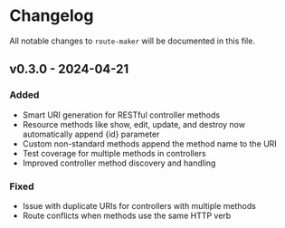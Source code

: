 # Changelog

All notable changes to `route-maker` will be documented in this file.

## v0.3.0 - 2024-04-21

### Added

-   Smart URI generation for RESTful controller methods
-   Resource methods like show, edit, update, and destroy now automatically append {id} parameter
-   Custom non-standard methods append the method name to the URI
-   Test coverage for multiple methods in controllers
-   Improved controller method discovery and handling

### Fixed

-   Issue with duplicate URIs for controllers with multiple methods
-   Route conflicts when methods use the same HTTP verb
